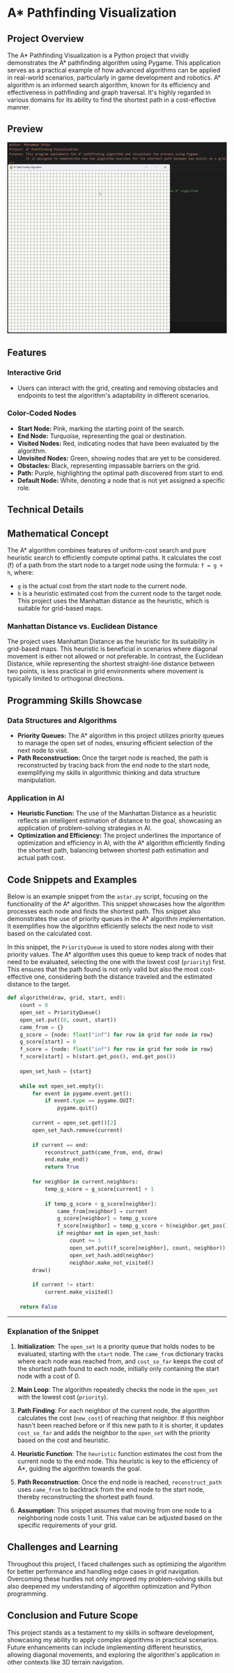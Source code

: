 # A* Pathfinding Visualization

## Project Overview
The A* Pathfinding Visualization is a Python project that vividly demonstrates the A* pathfinding algorithm using Pygame. This application serves as a practical example of how advanced algorithms can be applied in real-world scenarios, particularly in game development and robotics. A* algorithm is an informed search algorithm, known for its efficiency and effectiveness in pathfinding and graph traversal. It's highly regarded in various domains for its ability to find the shortest path in a cost-effective manner.

## Preview
![Pathfinding Visualization](Visualization.gif)

## Features

### Interactive Grid
- Users can interact with the grid, creating and removing obstacles and endpoints to test the algorithm's adaptability in different scenarios.

### Color-Coded Nodes
- **Start Node:** Pink, marking the starting point of the search.
- **End Node:** Turquoise, representing the goal or destination.
- **Visited Nodes:** Red, indicating nodes that have been evaluated by the algorithm.
- **Unvisited Nodes:** Green, showing nodes that are yet to be considered.
- **Obstacles:** Black, representing impassable barriers on the grid.
- **Path:** Purple, highlighting the optimal path discovered from start to end.
- **Default Node:** White, denoting a node that is not yet assigned a specific role.

## Technical Details

## Mathematical Concept
The A* algorithm combines features of uniform-cost search and pure heuristic search to efficiently compute optimal paths. It calculates the cost (f) of a path from the start node to a target node using the formula: `f = g + h`, where:
- `g` is the actual cost from the start node to the current node.
- `h` is a heuristic estimated cost from the current node to the target node.
This project uses the Manhattan distance as the heuristic, which is suitable for grid-based maps.

### Manhattan Distance vs. Euclidean Distance
The project uses Manhattan Distance as the heuristic for its suitability in grid-based maps. This heuristic is beneficial in scenarios where diagonal movement is either not allowed or not preferable. In contrast, the Euclidean Distance, while representing the shortest straight-line distance between two points, is less practical in grid environments where movement is typically limited to orthogonal directions.


## Programming Skills Showcase

### Data Structures and Algorithms
- **Priority Queues:** The A* algorithm in this project utilizes priority queues to manage the open set of nodes, ensuring efficient selection of the next node to visit.
- **Path Reconstruction:** Once the target node is reached, the path is reconstructed by tracing back from the end node to the start node, exemplifying my skills in algorithmic thinking and data structure manipulation.

### Application in AI
- **Heuristic Function:** The use of the Manhattan Distance as a heuristic reflects an intelligent estimation of distance to the goal, showcasing an application of problem-solving strategies in AI.
- **Optimization and Efficiency:** The project underlines the importance of optimization and efficiency in AI, with the A* algorithm efficiently finding the shortest path, balancing between shortest path estimation and actual path cost.

## Code Snippets and Examples
Below is an example snippet from the `astar.py` script, focusing on the functionality of the A* algorithm. This snippet showcases how the algorithm processes each node and finds the shortest path. This snippet also demonstrates the use of priority queues in the A* algorithm implementation. It exemplifies how the algorithm efficiently selects the next node to visit based on the calculated cost.

In this snippet, the `PriorityQueue` is used to store nodes along with their priority values. The A* algorithm uses this queue to keep track of nodes that need to be evaluated, selecting the one with the lowest cost (`priority`) first. This ensures that the path found is not only valid but also the most cost-effective one, considering both the distance traveled and the estimated distance to the target.

```python
def algorithm(draw, grid, start, end):
    count = 0
    open_set = PriorityQueue()
    open_set.put((0, count, start))
    came_from = {}
    g_score = {node: float("inf") for row in grid for node in row}
    g_score[start] = 0
    f_score = {node: float("inf") for row in grid for node in row}
    f_score[start] = h(start.get_pos(), end.get_pos())
    
    open_set_hash = {start}

    while not open_set.empty():
        for event in pygame.event.get():
            if event.type == pygame.QUIT:
                pygame.quit()

        current = open_set.get()[2]
        open_set_hash.remove(current)

        if current == end:
            reconstruct_path(came_from, end, draw)
            end.make_end()
            return True

        for neighbor in current.neighbors:
            temp_g_score = g_score[current] + 1

            if temp_g_score < g_score[neighbor]:
                came_from[neighbor] = current
                g_score[neighbor] = temp_g_score
                f_score[neighbor] = temp_g_score + h(neighbor.get_pos(), end.get_pos())
                if neighbor not in open_set_hash:
                    count += 1
                    open_set.put((f_score[neighbor], count, neighbor))
                    open_set_hash.add(neighbor)
                    neighbor.make_not_visited()
        draw()

        if current != start:
            current.make_visited()

    return False
```
---
### Explanation of the Snippet

1. **Initialization**: The `open_set` is a priority queue that holds nodes to be evaluated, starting with the `start` node. The `came_from` dictionary tracks where each node was reached from, and `cost_so_far` keeps the cost of the shortest path found to each node, initially only containing the start node with a cost of 0.

2. **Main Loop**: The algorithm repeatedly checks the node in the `open_set` with the lowest cost (`priority`).

3. **Path Finding**: For each neighbor of the current node, the algorithm calculates the cost (`new_cost`) of reaching that neighbor. If this neighbor hasn't been reached before or if this new path to it is shorter, it updates `cost_so_far` and adds the neighbor to the `open_set` with the priority based on the cost and heuristic.

4. **Heuristic Function**: The `heuristic` function estimates the cost from the current node to the end node. This heuristic is key to the efficiency of A*, guiding the algorithm towards the goal.

5. **Path Reconstruction**: Once the end node is reached, `reconstruct_path` uses `came_from` to backtrack from the end node to the start node, thereby reconstructing the shortest path found.

6. **Assumption**: This snippet assumes that moving from one node to a neighboring node costs 1 unit. This value can be adjusted based on the specific requirements of your grid.
   
## Challenges and Learning
Throughout this project, I faced challenges such as optimizing the algorithm for better performance and handling edge cases in grid navigation. Overcoming these hurdles not only improved my problem-solving skills but also deepened my understanding of algorithm optimization and Python programming.

## Conclusion and Future Scope
This project stands as a testament to my skills in software development, showcasing my ability to apply complex algorithms in practical scenarios. Future enhancements can include implementing different heuristics, allowing diagonal movements, and exploring the algorithm's application in other contexts like 3D terrain navigation.
